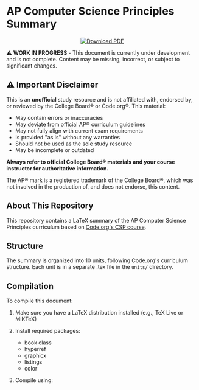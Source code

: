 # AP Computer Science Principles Summary

<div align="center">
  <a href="https://github.com/rowi1de/apcsp-summary/raw/pdf-latest/AP-CSP-Summary.pdf">
    <img src="https://img.shields.io/badge/Download-Latest%20PDF-2ea44f?style=for-the-badge&logo=adobe-acrobat-reader" alt="Download PDF">
  </a>
</div>


⚠️ **WORK IN PROGRESS** - This document is currently under development and is not complete. Content may be missing, incorrect, or subject to significant changes.

## ⚠️ Important Disclaimer

This is an **unofficial** study resource and is not affiliated with, endorsed by, or reviewed by the College Board® or Code.org®. This material:

- May contain errors or inaccuracies
- May deviate from official AP® curriculum guidelines
- May not fully align with current exam requirements
- Is provided "as is" without any warranties
- Should not be used as the sole study resource
- May be incomplete or outdated

**Always refer to official College Board® materials and your course instructor for authoritative information.**

The AP® mark is a registered trademark of the College Board®, which was not involved in the production of, and does not endorse, this content.

## About This Repository

This repository contains a LaTeX summary of the AP Computer Science Principles curriculum based on [Code.org's CSP course](https://code.org/files/CSPSyllabus2020.pdf).

## Structure

The summary is organized into 10 units, following Code.org's curriculum structure. Each unit is in a separate .tex file in the `units/` directory.

## Compilation

To compile this document:

1. Make sure you have a LaTeX distribution installed (e.g., TeX Live or MiKTeX)
2. Install required packages:
   - book class
   - hyperref
   - graphicx
   - listings
   - color

3. Compile using:



